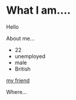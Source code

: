 # What I am....

Hello

About me...
+ 22
+ unemployed
+ male
+ British

[my friend](https://www.imredeak.com)

Where...